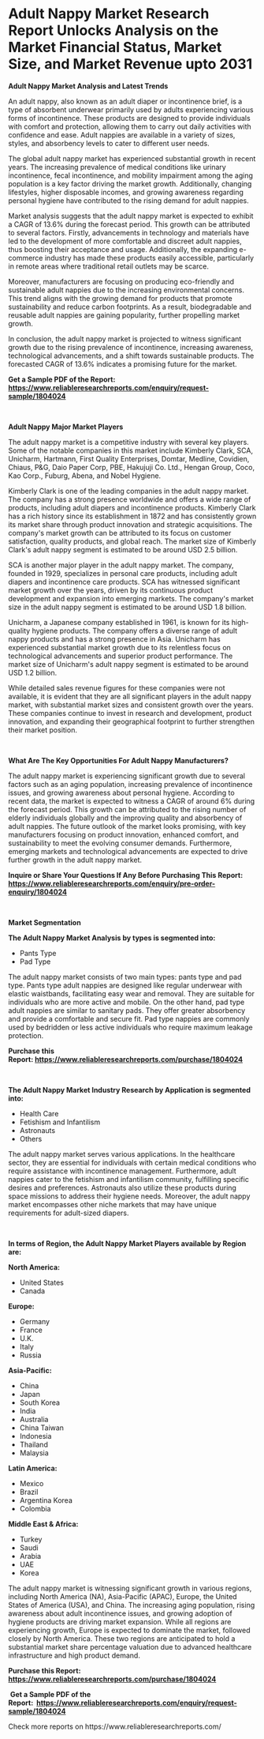 <p><h1>Adult Nappy Market Research Report Unlocks Analysis on the Market Financial Status, Market Size, and Market Revenue upto 2031</h1></p><p><strong>Adult Nappy Market Analysis and Latest Trends</strong></p>
<p><p>An adult nappy, also known as an adult diaper or incontinence brief, is a type of absorbent underwear primarily used by adults experiencing various forms of incontinence. These products are designed to provide individuals with comfort and protection, allowing them to carry out daily activities with confidence and ease. Adult nappies are available in a variety of sizes, styles, and absorbency levels to cater to different user needs.</p><p>The global adult nappy market has experienced substantial growth in recent years. The increasing prevalence of medical conditions like urinary incontinence, fecal incontinence, and mobility impairment among the aging population is a key factor driving the market growth. Additionally, changing lifestyles, higher disposable incomes, and growing awareness regarding personal hygiene have contributed to the rising demand for adult nappies.</p><p>Market analysis suggests that the adult nappy market is expected to exhibit a CAGR of 13.6% during the forecast period. This growth can be attributed to several factors. Firstly, advancements in technology and materials have led to the development of more comfortable and discreet adult nappies, thus boosting their acceptance and usage. Additionally, the expanding e-commerce industry has made these products easily accessible, particularly in remote areas where traditional retail outlets may be scarce.</p><p>Moreover, manufacturers are focusing on producing eco-friendly and sustainable adult nappies due to the increasing environmental concerns. This trend aligns with the growing demand for products that promote sustainability and reduce carbon footprints. As a result, biodegradable and reusable adult nappies are gaining popularity, further propelling market growth.</p><p>In conclusion, the adult nappy market is projected to witness significant growth due to the rising prevalence of incontinence, increasing awareness, technological advancements, and a shift towards sustainable products. The forecasted CAGR of 13.6% indicates a promising future for the market.</p></p>
<p><strong>Get a Sample PDF of the Report:&nbsp; <a href="https://www.reliableresearchreports.com/enquiry/request-sample/1804024">https://www.reliableresearchreports.com/enquiry/request-sample/1804024</a></strong></p>
<p>&nbsp;</p>
<p><strong>Adult Nappy Major Market Players</strong></p>
<p><p>The adult nappy market is a competitive industry with several key players. Some of the notable companies in this market include Kimberly Clark, SCA, Unicharm, Hartmann, First Quality Enterprises, Domtar, Medline, Covidien, Chiaus, P&G, Daio Paper Corp, PBE, Hakujuji Co. Ltd., Hengan Group, Coco, Kao Corp., Fuburg, Abena, and Nobel Hygiene.</p><p>Kimberly Clark is one of the leading companies in the adult nappy market. The company has a strong presence worldwide and offers a wide range of products, including adult diapers and incontinence products. Kimberly Clark has a rich history since its establishment in 1872 and has consistently grown its market share through product innovation and strategic acquisitions. The company's market growth can be attributed to its focus on customer satisfaction, quality products, and global reach. The market size of Kimberly Clark's adult nappy segment is estimated to be around USD 2.5 billion.</p><p>SCA is another major player in the adult nappy market. The company, founded in 1929, specializes in personal care products, including adult diapers and incontinence care products. SCA has witnessed significant market growth over the years, driven by its continuous product development and expansion into emerging markets. The company's market size in the adult nappy segment is estimated to be around USD 1.8 billion.</p><p>Unicharm, a Japanese company established in 1961, is known for its high-quality hygiene products. The company offers a diverse range of adult nappy products and has a strong presence in Asia. Unicharm has experienced substantial market growth due to its relentless focus on technological advancements and superior product performance. The market size of Unicharm's adult nappy segment is estimated to be around USD 1.2 billion.</p><p>While detailed sales revenue figures for these companies were not available, it is evident that they are all significant players in the adult nappy market, with substantial market sizes and consistent growth over the years. These companies continue to invest in research and development, product innovation, and expanding their geographical footprint to further strengthen their market position.</p></p>
<p>&nbsp;</p>
<p><strong>What Are The Key Opportunities For Adult Nappy Manufacturers?</strong></p>
<p><p>The adult nappy market is experiencing significant growth due to several factors such as an aging population, increasing prevalence of incontinence issues, and growing awareness about personal hygiene. According to recent data, the market is expected to witness a CAGR of around 6% during the forecast period. This growth can be attributed to the rising number of elderly individuals globally and the improving quality and absorbency of adult nappies. The future outlook of the market looks promising, with key manufacturers focusing on product innovation, enhanced comfort, and sustainability to meet the evolving consumer demands. Furthermore, emerging markets and technological advancements are expected to drive further growth in the adult nappy market.</p></p>
<p><strong>Inquire or Share Your Questions If Any Before Purchasing This Report: <a href="https://www.reliableresearchreports.com/enquiry/pre-order-enquiry/1804024">https://www.reliableresearchreports.com/enquiry/pre-order-enquiry/1804024</a></strong></p>
<p>&nbsp;</p>
<p><strong>Market Segmentation</strong></p>
<p><strong>The Adult Nappy Market Analysis by types is segmented into:</strong></p>
<p><ul><li>Pants Type</li><li>Pad Type</li></ul></p>
<p><p>The adult nappy market consists of two main types: pants type and pad type. Pants type adult nappies are designed like regular underwear with elastic waistbands, facilitating easy wear and removal. They are suitable for individuals who are more active and mobile. On the other hand, pad type adult nappies are similar to sanitary pads. They offer greater absorbency and provide a comfortable and secure fit. Pad type nappies are commonly used by bedridden or less active individuals who require maximum leakage protection.</p></p>
<p><strong>Purchase this Report:&nbsp;<a href="https://www.reliableresearchreports.com/purchase/1804024">https://www.reliableresearchreports.com/purchase/1804024</a></strong></p>
<p>&nbsp;</p>
<p><strong>The Adult Nappy Market Industry Research by Application is segmented into:</strong></p>
<p><ul><li>Health Care</li><li>Fetishism and Infantilism</li><li>Astronauts</li><li>Others</li></ul></p>
<p><p>The adult nappy market serves various applications. In the healthcare sector, they are essential for individuals with certain medical conditions who require assistance with incontinence management. Furthermore, adult nappies cater to the fetishism and infantilism community, fulfilling specific desires and preferences. Astronauts also utilize these products during space missions to address their hygiene needs. Moreover, the adult nappy market encompasses other niche markets that may have unique requirements for adult-sized diapers.</p></p>
<p>&nbsp;</p>
<p><strong>In terms of Region, the Adult Nappy Market Players available by Region are:</strong></p>
<p>
    <p> <strong> North America: </strong>
        <ul>
            <li>United States</li>
            <li>Canada</li>
        </ul>
        </p> 
    <p> <strong> Europe: </strong>
        <ul>
            <li>Germany</li>
            <li>France</li>
            <li>U.K.</li>
            <li>Italy</li>
            <li>Russia</li>
        </ul>
        </p> 
    <p> <strong> Asia-Pacific: </strong>
        <ul>
            <li>China</li>
            <li>Japan</li>
            <li>South Korea</li>
            <li>India</li>
            <li>Australia</li>
            <li>China Taiwan</li>
            <li>Indonesia</li>
            <li>Thailand</li>
            <li>Malaysia</li>
        </ul>
        </p> 
    <p> <strong> Latin America: </strong>
        <ul>
            <li>Mexico</li>
            <li>Brazil</li>
            <li>Argentina Korea</li>
            <li>Colombia</li>
        </ul>
        </p> 
    <p> <strong> Middle East & Africa: </strong>
        <ul>
            <li>Turkey</li>
            <li>Saudi</li>
            <li>Arabia</li>
            <li>UAE</li>
            <li>Korea</li>
        </ul>
    </p>
    </p>
<p><p>The adult nappy market is witnessing significant growth in various regions, including North America (NA), Asia-Pacific (APAC), Europe, the United States of America (USA), and China. The increasing aging population, rising awareness about adult incontinence issues, and growing adoption of hygiene products are driving market expansion. While all regions are experiencing growth, Europe is expected to dominate the market, followed closely by North America. These two regions are anticipated to hold a substantial market share percentage valuation due to advanced healthcare infrastructure and high product demand.</p></p>
<p><strong>Purchase this Report: <a href="https://www.reliableresearchreports.com/purchase/1804024">https://www.reliableresearchreports.com/purchase/1804024</a></strong></p>
<p>&nbsp;<strong>Get a Sample PDF of the Report:&nbsp;&nbsp;<a href="https://www.reliableresearchreports.com/enquiry/request-sample/1804024">https://www.reliableresearchreports.com/enquiry/request-sample/1804024</a></strong></p>
<p><strong></strong></p>
<p>Check more reports on https://www.reliableresearchreports.com/</p>